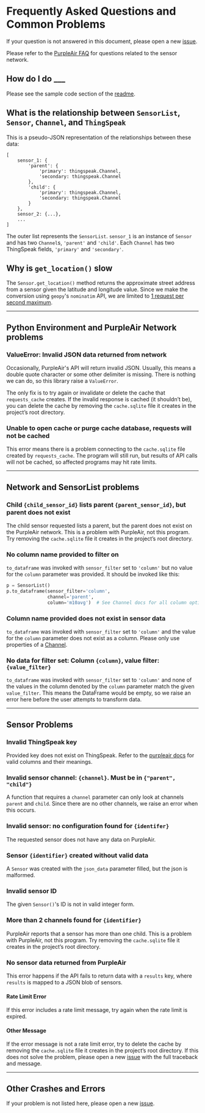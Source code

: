 # Frequently Asked Questions and Common Problems

If your question is not answered in this document, please open a new [issue](https://github.com/ReagentX/purple_air_api/issues).

Please refer to the [PurpleAir FAQ](https://www2.purpleair.com/community/faq) for questions related to the sensor network.

## How do I do ___

Please see the sample code section of the [readme](/README.md#example-code).

## What is the relationship between `SensorList`, `Sensor`, `Channel`, and `ThingSpeak`

This is a pseudo-JSON representation of the relationships between these data:

```
[
    sensor_1: {
        'parent': {
            'primary': thingspeak.Channel,
            'secondary: thingspeak.Channel
        },
        'child': {
            'primary': thingspeak.Channel,
            'secondary: thingspeak.Channel
        }
    },
    sensor_2: {...},
    ...
]
```

The outer list represents the `SensorList`. `sensor_1` is an instance of `Sensor` and has two `Channel`s, `'parent'` and `'child'`. Each `Channel` has two ThingSpeak fields, `'primary'` and `'secondary'`.

## Why is `get_location()` slow

The `Sensor.get_location()` method returns the approximate street address from a sensor given the latitude and longitude value. Since we make the conversion using `geopy`'s `nominatim` API, we are limited to [1 request per second maximum](https://operations.osmfoundation.org/policies/nominatim/).

***

## Python Environment and PurpleAir Network problems

### ValueError: Invalid JSON data returned from network

Occasionally, PurpleAir's API will return invalid JSON. Usually, this means a double quote character or some other delimiter is missing. There is nothing we can do, so this library raise a `ValueError`.

The only fix is to try again or invalidate or delete the cache that `requests_cache` creates. If the invalid response is cached (it shouldn’t be), you can delete the cache by removing the `cache.sqlite` file it creates in the project’s root directory.

### Unable to open cache or purge cache database, requests will not be cached

This error means there is a problem connecting to the `cache.sqlite` file created by `requests_cache`. The program will still run, but results of API calls will not be cached, so affected programs may hit rate limits.

***

## Network and SensorList problems

### Child `{child_sensor_id}` lists parent `{parent_sensor_id}`, but parent does not exist

The child sensor requested lists a parent, but the parent does not exist on the PurpleAir network. This is a problem with PurpleAir, not this program. Try removing the `cache.sqlite` file it creates in the project’s root directory.

### No column name provided to filter on

`to_dataframe` was invoked with `sensor_filter` set to `'column'` but no value for the `column` parameter was provided. It should be invoked like this:

```python
p = SensorList()
p.to_dataframe(sensor_filter='column',
               channel='parent',
               column='m10avg')  # See Channel docs for all column options
```

### Column name provided does not exist in sensor data

`to_dataframe` was invoked with `sensor_filter` set to `'column'` and the value for the `column` parameter does not exist as a column. Please only use properties of a [Channel](/docs/documentation.md#Channel).

### No data for filter set: Column `{column}`, value filter: `{value_filter}`

`to_dataframe` was invoked with `sensor_filter` set to `'column'` and none of the values in the column denoted by the `column` parameter match the given `value_filter`. This means the DataFrame would be empty, so we raise an error here before the user attempts to transform data.

***

## Sensor Problems

### Invalid ThingSpeak key

Provided key does not exist on ThingSpeak. Refer to the [purpleair docs](/docs/purpleair_documentation.md#Field%20descriptions) for valid columns and their meanings.

### Invalid sensor channel: `{channel}`. Must be in `{"parent", "child"}`

A function that requires a `channel` parameter can only look at channels `parent` and `child`. Since there are no other channels, we raise an error when this occurs.

### Invalid sensor: no configuration found for `{identifer}`

The requested sensor does not have any data on PurpleAir.

### Sensor `{identifier}` created without valid data

A `Sensor` was created with the `json_data` parameter filled, but the json is malformed.

### Invalid sensor ID

The given `Sensor()`'s ID is not in valid integer form.

### More than 2 channels found for `{identifier}`

PurpleAir reports that a sensor has more than one child. This is a problem with PurpleAir, not this program. Try removing the `cache.sqlite` file it creates in the project’s root directory.

### No sensor data returned from PurpleAir

This error happens if the API fails to return data with a `results` key, where `results` is mapped to a JSON blob of sensors.

#### Rate Limit Error

If this error includes a rate limit message, try again when the rate limit is expired.

#### Other Message

If the error message is not a rate limit error, try to delete the cache by removing the `cache.sqlite` file it creates in the project’s root directory. If this does not solve the problem, please open a new [issue](https://github.com/ReagentX/purple_air_api/issues) with the full traceback and message.

***

## Other Crashes and Errors

If your problem is not listed here, please open a new [issue](https://github.com/ReagentX/purple_air_api/issues).
